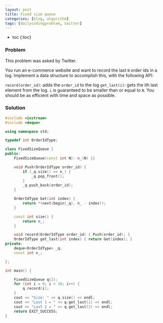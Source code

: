 ```yaml
---
layout: post
title: Fixed size queue
categories: [blog, algorithm]
tags: [dailycodingproblem, twitter]
---
```


+ toc
{:toc}

### Problem

This problem was asked by Twitter.

You run an e-commerce website and want to record the last `N` order ids in a log.
Implement a data structure to accomplish this, with the following API:

`record(order_id)`: adds the `order_id` to the log
`get_last(i)`: gets the ith last element from the log.
`i` is guaranteed to be smaller than or equal to `N`.
You should be as efficient with time and space as possible.

### Solution

```cpp
#include <iostream>
#include <deque>

using namespace std;

typedef int OrderIdType;

class FixedSizeQueue {
public:
    FixedSizeQueue(const int N): n_(N) {}

    void Push(OrderIdType order_id) {
        if (_q.size() == n_) {
            _q.pop_front();
        }
        _q.push_back(order_id);
    }

    OrderIdType Get(int index) {
        return *(next(begin(_q), n_ - index));
    }

    const int size() {
        return n_;
    }

    void record(OrderIdType order_id) { Push(order_id); }
    OrderIdType get_last(int index) { return Get(index); }
private:
    deque<OrderIdType> _q;
    const int n_;

};

int main() {

    FixedSizeQueue q(2);
    for (int i = 0; i < 10; i++) {
        q.record(i);
    }
    cout << "Size: " << q.size() << endl;
    cout << "Last 1 = " << q.get_last(1) << endl;
    cout << "Last 2 = " << q.get_last(2) << endl;
    return EXIT_SUCCESS;
}
```
